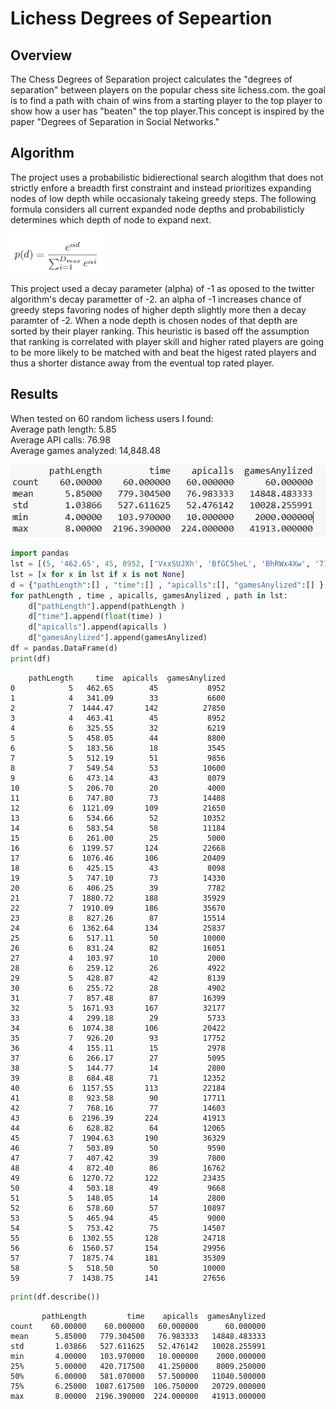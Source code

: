 <h1> Lichess Degrees of Sepeartion</h1>

<h2> Overview</h2>

The Chess Degrees of Separation project calculates the "degrees of separation" between players on the popular chess site lichess.com. the goal is to find a path with chain of wins from a starting player to the top player to show how a user has "beaten" the top player.This concept is inspired by the paper "Degrees of Separation in Social Networks."

<h2>Algorithm</h2>

The project uses a probabilistic bidierectional search alogithm that does not strictly enfore a breadth first constraint and instead prioritizes expanding nodes of low depth while occasionaly takeing greedy steps. The following formula considers all current expanded node depths and probabilisticly determines which depth of node to expand next.

![image.png](image1.PNG)

This project used a decay parameter (alpha) of -1 as oposed to the twitter algorithm's decay parametter of -2. an alpha of -1 increases chance of greedy steps favoring nodes of higher depth slightly more then a decay paramter of -2. When a node depth is chosen nodes of that depth are sorted by their player ranking. This heuristic is based off the assumption that ranking is correlated with player skill and higher rated players are going to be more likely to be matched with and beat the higest rated players and thus a shorter distance away from the eventual top rated player. 

<h2> Results</h2>

When tested on 60 random lichess users I found:\
Average path length: 5.85\
Average API calls: 76.98\
Average games analyzed: 14,848.48

![image.png](results.PNG)


```python
import pandas
lst = [(5, '462.65', 45, 8952, ['VxxSUJXh', 'BfGC5heL', 'BhRWx4Xw', '71iAZQeC', '70Gjah7L']), (4, '341.09', 33, 6600, ['azbQLmZM', 'gdEIEmfL', 'NRFBhar0', '2QQHmcnC']), (7, '1444.47', 142, 27850, ['AbPj0Yvs', 'vXwWniQm', 'AjrPXQMm', 'SCHgkbj8', '5nVPua2c', 'pgMZoC6p', 'kHzZLMXD']), (4, '463.41', 45, 8952, ['6MbS3Bu2', 'JuueMO0B', 'WtidaK0x', 'wxGU9kgC']), (6, '325.55', 32, 6219, ['Wgl8iD6U', 'Er5za1PA', 'pyj2WyO0', 'HuahfbiR', 'Cu1tYeFz', 'b5lfRyVA']), (5, '458.05', 44, 8800, ['vIY47btF', 'f319CyWD', 'bKvGu7EK', '27HDtUDv', 'b5lfRyVA']), (5, '183.56', 18, 3545, ['7BU7ZszI', '3JQYqdCZ', 'ht0n6xbk', 'vN8ck1Oi', 'jOMUHlUr']), (5, '512.19', 51, 9856, ['6MbS3Bu2', 'b5G0bvHO', 'aP9Kn7Y4', 'q0LxW7Na', 'JlzLz1VT']), (7, '549.54', 53, 10600, ['WFG7GvQf', '8mW6XAAv', '00vtNamV', 'qTi3nDlr', 'vAne0m3H', 'KD2xFmMf', 'EJGuzlRY']), (6, '473.14', 43, 8079, ['WFG7GvQf', '8mW6XAAv', 'XQkohSiP', 'qoEjIUpR', 'WvaZATBU', 'QfO3FuqF']), (5, '206.70', 20, 4000, ['06NusvNP', 'kqhLvqJw', 'zDNRRZCg', 'uZGotwHH', 'b5lfRyVA']), (6, '747.80', 73, 14408, ['Y11Nej4q', 'DyXecVKW', 'cfvjOgpW', 'YZOQA4Iu', 'ofvnBOj7', 'prWUXogW']), (6, '1121.09', 109, 21650, ['34EL7aen', 'RxvQveaV', 'eolwR0ww', 'VVUEFXNl', 'XHyuOu7E', '2QQHmcnC']), (6, '534.66', 52, 10352, ['Jgms4A1T', 'Z4ut8res', '47LKp04J', 'xJiRs20I', 'YvwkP1LK', '2QQHmcnC']), (6, '583.54', 58, 11184, ['fCnH3j5e', '0urjhulW', 'hwi8Qy7x', '9OP2m7l0', '5rnadTEk', 'Q6EIBNtI']), (6, '261.00', 25, 5000, ['b5lfRyVA', 'YcMrA9Va', 'o6auHNu5', '7sGZaM0v', 'gdBYV8WF', 'MufgGwDb']), (6, '1199.57', 124, 22668, ['fsjVmC0S', '30ufL5wi', 'cOpRttlK', 'jHLoZv33', '8mW6XAAv', 'WFG7GvQf']), (6, '1076.46', 106, 20409, ['5vwsRYIA', 'Ooc57mRn', 'ScNAfdPt', 'NLnHqrh5', 'tnrJWMlJ', 'oXd5iwcd']), (6, '425.15', 43, 8098, ['6MbS3Bu2', 'b5G0bvHO', 'jDheFZv5', '4I3yXc4w', 'N2UB6QDi', 'pz3E9Lb1']), (5, '747.10', 73, 14330, ['NdYThwAU', 'SjjC6488', 'aujtDB06', 'XYY6U6vx', 'B7eAm5CS']), (6, '406.25', 39, 7782, ['6MbS3Bu2', 'yPfs4fc0', 'zTzaUDai', '9A78G5i2', 'lDna5Ocy', 'XyBd0Q9w']), (7, '1880.72', 188, 35929, ['OBRYPiJ0', '8uGQVdjM', 'am9gCnVa', 'Y34Mn4rq', 'odUUiWQx', 'EF6hsyKs', 'VxxSUJXh']), (7, '1910.09', 186, 35670, ['gGYTytk3', 'nozIJcug', 'lK8FskD5', 'KZfdg0mJ', 'CzL8kDpN', '52ITtJbQ', 'PgwxbdCX']), (8, '827.26', 87, 15514, ['B7eAm5CS', 'ZWXezYe7', 'Vy9wxXJ7', 'PBsJYWLI', 'XV8WLIY2', 'g1ijuVVP', 'yHcTgysn', 'IBcckXse']), (6, '1362.64', 134, 25837, ['5vwsRYIA', 'jnE8HA8H', 'KSIhWcZZ', 'BYomuhnC', 'GtKjdQcR', 'yLUsiIg8']), (6, '517.11', 50, 10000, ['CIUIr6mE', 'rvicAQYs', 'r1fJfDDw', '1BDtZsdK', 'Crc0nzwW', 'b5lfRyVA']), (6, '831.24', 82, 16051, ['gsU9WcU2', 'hgFhddlS', 'zvDa0z3u', 'VlCeEFpD', 'YCSJeJcA', '2QQHmcnC']), (4, '103.97', 10, 2000, ['2QQHmcnC', 'YCSJeJcA', 'ilDkyw8o', '0Vw2E95R']), (6, '259.12', 26, 4922, ['Vi7obTSJ', 'hZcojKRe', 'CHdbUHC5', 'mc2Hl99K', 'vmRffo3K', 'b5lfRyVA']), None, (5, '428.87', 42, 8139, ['S8DtH4L5', '8nZdGVQS', 'VmYDX7Dr', 'YCSJeJcA', '2QQHmcnC']), (6, '255.72', 28, 4902, ['YXIJSGK4', 'DThnIJqQ', 'IpPz9fsf', 'SU6He0S5', 'YcMrA9Va', 'b5lfRyVA']), None, (7, '857.48', 87, 16399, ['WpPVOEw4', 'ZBZWsdMi', 'lmMQvxHI', 'pOXPdnPh', 'W7q2xEcf', 'C33eGI0m', 'fCnH3j5e']), None, (5, '1671.93', 167, 32177, ['sHOOQID2', 'ylhlhTDp', 'PyeVTBy8', 'pgMZoC6p', 'kHzZLMXD']), None, (4, '299.18', 29, 5733, ['btGjwSpN', 'IJCxCitq', 'S40HhK5u', 'B7eAm5CS']), (6, '1074.38', 106, 20422, ['5vwsRYIA', 'Ooc57mRn', 'ScNAfdPt', 'NLnHqrh5', 'tnrJWMlJ', 'oXd5iwcd']), (7, '926.20', 93, 17752, ['fCnH3j5e', 'mJA43MjJ', 'SgF9IjQK', 'aHgmUMNR', 'hwhZwScP', 'wjtVFdsq', '3LnlrRYl']), (4, '155.11', 15, 2978, ['B7eAm5CS', 'XPZ2JiNM', 'bTDVF0ik', 'apkAVqT8']), (6, '266.17', 27, 5095, ['awjbcbsu', 'XUv9bMcv', 't25WXJQu', 'mxoQa7fP', '0sP7isTx', 'b5lfRyVA']), (5, '144.77', 14, 2800, ['y0xY9OAr', 'WObBZ9DE', 'bLnh4Xd7', 'sGu63GZQ', 'LcswpFh4']), (8, '684.48', 71, 12352, ['zS6sploY', 'SjWDHKEJ', 'bhne8aux', 'QBGlVdRH', 'm2ARtV7J', 'lbMeWggx', 'XJejNctT', 'fCnH3j5e']), (6, '1157.55', 113, 22184, ['B7eAm5CS', '7ccTUqys', 'xinj7d28', 'wycirxKi', 'XMz70LLb', 'k8Mi5Mdr']), (8, '923.58', 90, 17711, ['VxxSUJXh', 'EF6hsyKs', 'odUUiWQx', 'd2mjwvQt', 'koHwnUs9', 'CmTuaM3A', 'JRcl8O2y', 'lY7NRmgX']), (7, '768.16', 77, 14603, ['kHzZLMXD', 'pgMZoC6p', 'RMcvfKC0', '1jnlCNSw', 'BMgDUcaq', '1OoBhqki', '4RB4o2qS']), (6, '2196.39', 224, 41913, ['EYr99Byo', '4fyAgeNI', 'ObIbRjn1', 'li54JNJX', 'XYY6U6vx', 'B7eAm5CS']), (6, '628.82', 64, 12065, ['6MbS3Bu2', 'CLddf0Bh', 'EKQWuyOV', '5FJEVzAh', 'khZnkshN', 'l0DhQX1v']), (7, '1904.63', 190, 36329, ['OBRYPiJ0', '8uGQVdjM', 'am9gCnVa', 'Y34Mn4rq', 'odUUiWQx', 'EF6hsyKs', 'VxxSUJXh']), (7, '503.89', 50, 9590, ['5vwsRYIA', 't2Wvi0rD', 'KfybSB9R', 'OLe4VAms', 'NtyxuOo6', 'aTHHtPA9', 'vpDXPXIg']), (7, '407.42', 39, 7800, ['YAm33IOk', 'tAiBDDP3', 'RmCfWDiv', 'hi8xhJbM', '8rmb8UHb', 'ghEji2s0', '2QQHmcnC']), (4, '872.40', 86, 16762, ['fCnH3j5e', 'bOwvduMZ', 'hGMR7M6A', 'pC09TUcX']), (6, '1270.72', 122, 23435, ['fCnH3j5e', 'mJA43MjJ', 'NnoHDAJN', 'CzL8kDpN', '52ITtJbQ', 'PgwxbdCX']), (4, '503.18', 49, 9668, ['fCnH3j5e', 'mJA43MjJ', 'PTocTGnv', 'DoiLZc5Z']), (5, '148.05', 14, 2800, ['5vwsRYIA', 't2Wvi0rD', 'FMjF7Mi1', 'LPS6Dlm4', 'FkNZAonL']), (6, '578.60', 57, 10897, ['B7eAm5CS', 'ZWXezYe7', 'Fiuntxor', 'T517GJT1', 'IQ5mnWXl', 'm0Y2eYV4']), (5, '465.94', 45, 9000, ['6MbS3Bu2', 'hFVzTCqJ', '1NTutVge', 'QFvlSRAv', 'DS76celi']), (5, '753.42', 75, 14507, ['fCnH3j5e', 'XJejNctT', '0ynMcrvD', 'EBYlBgon', '8UQyX9tq']), (6, '1302.55', 128, 24718, ['pZm0qB3k', 'd5Wy0wAq', 'OHkOJ9CG', 'p5TrRzis', 'mJA43MjJ', 'fCnH3j5e']), (6, '1560.57', 154, 29956, ['B7eAm5CS', 'ZWXezYe7', 'Fiuntxor', 'yIhRrvfk', '0c6NuOYG', 'vHyTQRdJ']), (7, '1875.74', 181, 35309, ['gGYTytk3', 'LYs8vudD', 'tgtjCWZd', 'HzbAnfNs', '2Fb5xa3f', '74IaH1IL', '95iPbKpC']), (5, '518.50', 50, 10000, ['o0rX1kou', 'NJW2clec', 'huIiOJbA', 'Zb0IsVVe', 'fCnH3j5e']), (7, '1438.75', 141, 27656, ['kHzZLMXD', 'pgMZoC6p', 'gj010UWW', 'hiNpj9Py', 'stIam3If', '7xNWdIou', 'u5zkG1EH'])]
lst = [x for x in lst if x is not None]
d = {"pathLength":[] , "time":[] , "apicalls":[], "gamesAnylized":[] }
for pathLength , time , apicalls, gamesAnylized , path in lst:
    d["pathLength"].append(pathLength )
    d["time"].append(float(time) )
    d["apicalls"].append(apicalls )
    d["gamesAnylized"].append(gamesAnylized)
df = pandas.DataFrame(d)
print(df)

```

        pathLength     time  apicalls  gamesAnylized
    0            5   462.65        45           8952
    1            4   341.09        33           6600
    2            7  1444.47       142          27850
    3            4   463.41        45           8952
    4            6   325.55        32           6219
    5            5   458.05        44           8800
    6            5   183.56        18           3545
    7            5   512.19        51           9856
    8            7   549.54        53          10600
    9            6   473.14        43           8079
    10           5   206.70        20           4000
    11           6   747.80        73          14408
    12           6  1121.09       109          21650
    13           6   534.66        52          10352
    14           6   583.54        58          11184
    15           6   261.00        25           5000
    16           6  1199.57       124          22668
    17           6  1076.46       106          20409
    18           6   425.15        43           8098
    19           5   747.10        73          14330
    20           6   406.25        39           7782
    21           7  1880.72       188          35929
    22           7  1910.09       186          35670
    23           8   827.26        87          15514
    24           6  1362.64       134          25837
    25           6   517.11        50          10000
    26           6   831.24        82          16051
    27           4   103.97        10           2000
    28           6   259.12        26           4922
    29           5   428.87        42           8139
    30           6   255.72        28           4902
    31           7   857.48        87          16399
    32           5  1671.93       167          32177
    33           4   299.18        29           5733
    34           6  1074.38       106          20422
    35           7   926.20        93          17752
    36           4   155.11        15           2978
    37           6   266.17        27           5095
    38           5   144.77        14           2800
    39           8   684.48        71          12352
    40           6  1157.55       113          22184
    41           8   923.58        90          17711
    42           7   768.16        77          14603
    43           6  2196.39       224          41913
    44           6   628.82        64          12065
    45           7  1904.63       190          36329
    46           7   503.89        50           9590
    47           7   407.42        39           7800
    48           4   872.40        86          16762
    49           6  1270.72       122          23435
    50           4   503.18        49           9668
    51           5   148.05        14           2800
    52           6   578.60        57          10897
    53           5   465.94        45           9000
    54           5   753.42        75          14507
    55           6  1302.55       128          24718
    56           6  1560.57       154          29956
    57           7  1875.74       181          35309
    58           5   518.50        50          10000
    59           7  1438.75       141          27656
    


```python
print(df.describe())
```

           pathLength         time    apicalls  gamesAnylized
    count    60.00000    60.000000   60.000000      60.000000
    mean      5.85000   779.304500   76.983333   14848.483333
    std       1.03866   527.611625   52.476142   10028.255991
    min       4.00000   103.970000   10.000000    2000.000000
    25%       5.00000   420.717500   41.250000    8009.250000
    50%       6.00000   581.070000   57.500000   11040.500000
    75%       6.25000  1087.617500  106.750000   20729.000000
    max       8.00000  2196.390000  224.000000   41913.000000
    


```python

```
